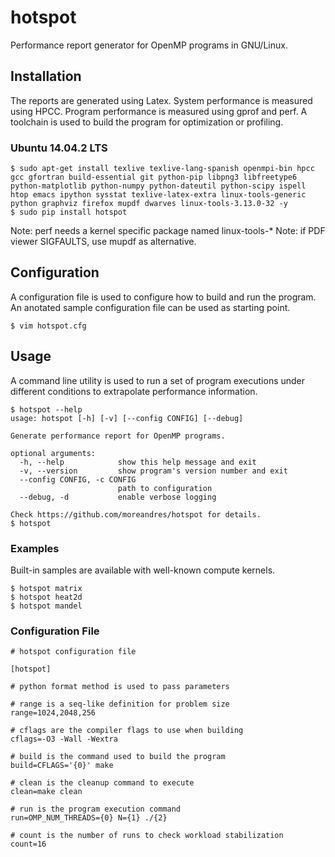 # hotspot

Performance report generator for OpenMP programs in GNU/Linux.

## Installation

The reports are generated using Latex.
System performance is measured using HPCC.
Program performance is measured using gprof and perf.
A toolchain is used to build the program for optimization or profiling.

### Ubuntu 14.04.2 LTS

```
$ sudo apt-get install texlive texlive-lang-spanish openmpi-bin hpcc gcc gfortran build-essential git python-pip libpng3 libfreetype6 python-matplotlib python-numpy python-dateutil python-scipy ispell htop emacs ipython sysstat texlive-latex-extra linux-tools-generic python graphviz firefox mupdf dwarves linux-tools-3.13.0-32 -y
$ sudo pip install hotspot
```

Note: perf needs a kernel specific package named linux-tools-*
Note: if PDF viewer SIGFAULTS, use mupdf as alternative.

## Configuration

A configuration file is used to configure how to build and run the program.
An anotated sample configuration file can be used as starting point.

```
$ vim hotspot.cfg
```

## Usage

A command line utility is used to run a set of program executions under different conditions to extrapolate performance information.

```
$ hotspot --help
usage: hotspot [-h] [-v] [--config CONFIG] [--debug]

Generate performance report for OpenMP programs.

optional arguments:
  -h, --help            show this help message and exit
  -v, --version         show program's version number and exit
  --config CONFIG, -c CONFIG
                        path to configuration
  --debug, -d           enable verbose logging

Check https://github.com/moreandres/hotspot for details.
$ hotspot
```

### Examples

Built-in samples are available with well-known compute kernels.

```
$ hotspot matrix
$ hotspot heat2d
$ hotspot mandel
```

### Configuration File

```
# hotspot configuration file

[hotspot]

# python format method is used to pass parameters

# range is a seq-like definition for problem size
range=1024,2048,256

# cflags are the compiler flags to use when building
cflags=-O3 -Wall -Wextra

# build is the command used to build the program
build=CFLAGS='{0}' make

# clean is the cleanup command to execute
clean=make clean

# run is the program execution command
run=OMP_NUM_THREADS={0} N={1} ./{2}

# count is the number of runs to check workload stabilization
count=16
```
